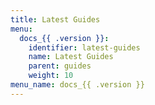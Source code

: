 ```yaml
---
title: Latest Guides
menu:
  docs_{{ .version }}:
    identifier: latest-guides
    name: Latest Guides
    parent: guides
    weight: 10
menu_name: docs_{{ .version }}
---
```

